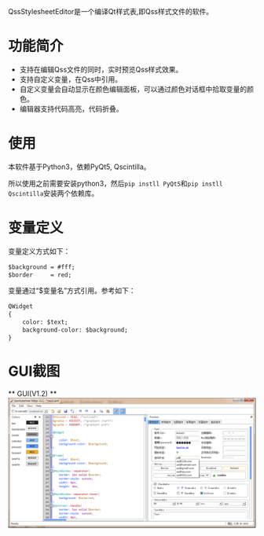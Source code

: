 QssStylesheetEditor是一个编译Qt样式表,即Qss样式文件的软件。

# 功能简介

+ 支持在编辑Qss文件的同时，实时预览Qss样式效果。
+ 支持自定义变量，在Qss中引用。
+ 自定义变量会自动显示在颜色编辑面板，可以通过颜色对话框中拾取变量的颜色。
+ 编辑器支持代码高亮，代码折叠。

# 使用

本软件基于Python3，依赖PyQt5, Qscintilla。

所以使用之前需要安装python3，然后`pip instll PyQt5`和`pip instll Qscintilla`安装两个依赖库。

# 变量定义

变量定义方式如下：

~~~
$background = #fff;
$border     = red;
~~~


变量通过“$变量名”方式引用。参考如下：
~~~
QWidget
{
    color: $text;
    background-color: $background;
}
~~~


# GUI截图

** GUI(V1.2) **
![GUI(v1.2版本) screeshot](img/screenshot/QssStylesheetEditor_v1.2.png "GUI(v1.2版本)")

